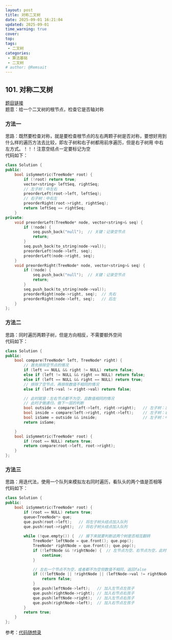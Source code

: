 ```yaml
---
layout: post
title: 对称二叉树
date: 2025-09-01 16:21:04
updated: 2025-09-01
time_warning: true 
cover: 
top: 
tags: 
 - 二叉树
categories:
 - 算法基础
 - 二叉树
# author: @Remsait
---
```

## 101. 对称二叉树
[题目链接](https://leetcode.cn/problems/symmetric-tree/)  
题意：给一个二叉树的根节点，检查它是否轴对称  
### 方法一
思路：既然要检查对称，就是要检查根节点的左右两颗子树是否对称，要想好用到什么样的遍历方法去比较，即左子树和右子树都用前序遍历，但是右子树用 中右左方式。！！！注意空结点一定要标记为空  
代码如下：  
```c++
class Solution {
public:
    bool isSymmetric(TreeNode* root) {
        if (!root) return true;
        vector<string> leftSeq, rightSeq;
        // 左子树：中左右
        preorderLeft(root->left, leftSeq);
        // 右子树：中右左  
        preorderRight(root->right, rightSeq);
        return leftSeq == rightSeq;
    }
private:
    void preorderLeft(TreeNode* node, vector<string>& seq) {
        if (!node) {
            seq.push_back("null");  // 关键：记录空节点
            return;
        }
        seq.push_back(to_string(node->val));
        preorderLeft(node->left, seq);
        preorderLeft(node->right, seq);
    }
    void preorderRight(TreeNode* node, vector<string>& seq) {
        if (!node) {
            seq.push_back("null");  // 关键：记录空节点
            return;
        }
        seq.push_back(to_string(node->val));
        preorderRight(node->right, seq);  // 先右
        preorderRight(node->left, seq);   // 后左
    }
};
```

### 方法二
思路：同时遍历两颗子树，但是方向相反，不需要额外空间  
代码如下：  
```c++
class Solution {
public:
    bool compare(TreeNode* left, TreeNode* right) {
        // 首先排除空节点的情况
        if (left == NULL && right != NULL) return false;
        else if (left != NULL && right == NULL) return false;
        else if (left == NULL && right == NULL) return true;
        // 排除了空节点，再排除数值不相同的情况
        else if (left->val != right->val) return false;

        // 此时就是：左右节点都不为空，且数值相同的情况
        // 此时才做递归，做下一层的判断
        bool outside = compare(left->left, right->right);   // 左子树：左、 右子树：右
        bool inside = compare(left->right, right->left);    // 左子树：右、 右子树：左
        bool isSame = outside && inside;                    // 左子树：中、 右子树：中 （逻辑处理）
        return isSame;

    }
    bool isSymmetric(TreeNode* root) {
        if (root == NULL) return true;
        return compare(root->left, root->right);
    }
};
```

### 方法三
思路：用迭代法，使用一个队列来模拟左右同时遍历，看队头的两个值是否相等  
代码如下：  
```c++
class Solution {
public:
    bool isSymmetric(TreeNode* root) {
        if (root == NULL) return true;
        queue<TreeNode*> que;
        que.push(root->left);   // 将左子树头结点加入队列
        que.push(root->right);  // 将右子树头结点加入队列
        
        while (!que.empty()) {  // 接下来就要判断这两个树是否相互翻转
            TreeNode* leftNode = que.front(); que.pop();
            TreeNode* rightNode = que.front(); que.pop();
            if (!leftNode && !rightNode) {  // 左节点为空、右节点为空，此时说明是对称的
                continue;
            }

            // 左右一个节点不为空，或者都不为空但数值不相同，返回false
            if ((!leftNode || !rightNode || (leftNode->val != rightNode->val))) {
                return false;
            }
            que.push(leftNode->left);   // 加入左节点左孩子
            que.push(rightNode->right); // 加入右节点右孩子
            que.push(leftNode->right);  // 加入左节点右孩子
            que.push(rightNode->left);  // 加入右节点左孩子
        }
        return true;
    }
};
```


















参考：[代码随想录](https://www.programmercarl.com/0101.%E5%AF%B9%E7%A7%B0%E4%BA%8C%E5%8F%89%E6%A0%91.html#%E7%AE%97%E6%B3%95%E5%85%AC%E5%BC%80%E8%AF%BE)